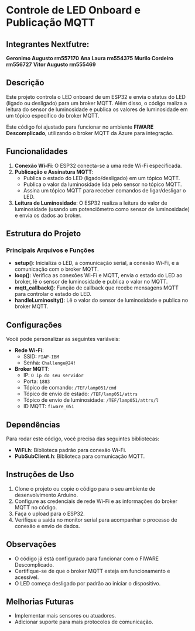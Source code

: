 # Controle de LED Onboard e Publicação MQTT

## Integrantes Nextfutre:
**Geronimo Augusto rm557170**
**Ana Laura rm554375**
**Murilo Cordeiro rm556727**
**Vitor Augusto rm555469**

## Descrição
Este projeto controla o LED onboard de um ESP32 e envia o status do LED (ligado ou desligado) para um broker MQTT. Além disso, o código realiza a leitura do sensor de luminosidade e publica os valores de luminosidade em um tópico específico do broker MQTT.

Este código foi ajustado para funcionar no ambiente **FIWARE Descomplicado**, utilizando o broker MQTT da Azure para integração.

## Funcionalidades
1. **Conexão Wi-Fi**: O ESP32 conecta-se a uma rede Wi-Fi especificada.
2. **Publicação e Assinatura MQTT**:
   - Publica o estado do LED (ligado/desligado) em um tópico MQTT.
   - Publica o valor da luminosidade lida pelo sensor no tópico MQTT.
   - Assina um tópico MQTT para receber comandos de ligar/desligar o LED.
3. **Leitura de Luminosidade**: O ESP32 realiza a leitura do valor de luminosidade (usando um potenciômetro como sensor de luminosidade) e envia os dados ao broker.

## Estrutura do Projeto
### Principais Arquivos e Funções
- **setup()**: Inicializa o LED, a comunicação serial, a conexão Wi-Fi, e a comunicação com o broker MQTT.
- **loop()**: Verifica as conexões Wi-Fi e MQTT, envia o estado do LED ao broker, lê o sensor de luminosidade e publica o valor no MQTT.
- **mqtt_callback()**: Função de callback que recebe mensagens MQTT para controlar o estado do LED.
- **handleLuminosity()**: Lê o valor do sensor de luminosidade e publica no broker MQTT.

## Configurações
Você pode personalizar as seguintes variáveis:
- **Rede Wi-Fi**:
  - SSID: `FIAP-IBM`
  - Senha: `Challenge@24!`
- **Broker MQTT**:
  - IP: `O ip do seu servidor`
  - Porta: `1883`
  - Tópico de comando: `/TEF/lamp051/cmd`
  - Tópico de envio de estado: `/TEF/lamp051/attrs`
  - Tópico de envio de luminosidade: `/TEF/lamp051/attrs/l`
  - ID MQTT: `fiware_051`

## Dependências
Para rodar este código, você precisa das seguintes bibliotecas:
- **WiFi.h**: Biblioteca padrão para conexão Wi-Fi.
- **PubSubClient.h**: Biblioteca para comunicação MQTT.

## Instruções de Uso
1. Clone o projeto ou copie o código para o seu ambiente de desenvolvimento Arduino.
2. Configure as credenciais de rede Wi-Fi e as informações do broker MQTT no código.
3. Faça o upload para o ESP32.
4. Verifique a saída no monitor serial para acompanhar o processo de conexão e envio de dados.

## Observações
- O código já está configurado para funcionar com o FIWARE Descomplicado.
- Certifique-se de que o broker MQTT esteja em funcionamento e acessível.
- O LED começa desligado por padrão ao iniciar o dispositivo.

## Melhorias Futuras
- Implementar mais sensores ou atuadores.
- Adicionar suporte para mais protocolos de comunicação.

